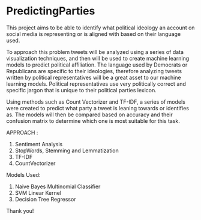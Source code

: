 # PredictingParties


This project aims to be able to identify what political ideology an account on social media is representing or is aligned with based on their language used.

  To approach this problem tweets will be analyzed using a series of data visualization techniques, and then will be used to create machine learning models to predict political affiliation. The language used by Democrats or Republicans are specific to their ideologies, therefore analyzing tweets written by political representatives will be a great asset to our machine learning models. Political representatives use very politically correct and specific jargon that is unique to their political parties lexicon. 

   Using methods such as Count Vectorizer and TF-IDF, a series of models were created to predict what party a tweet is leaning towards or identifies as. The models will then be compared based on accuracy and their confusion matrix to determine which one is most suitable for this task.

APPROACH : 
1. Sentiment Analysis 
2. StopWords, Stemming and Lemmatization
3. TF-IDF
4. CountVectorizer 

Models Used:
1. Naive Bayes Multinomial Classifier 
2. SVM Linear Kernel 
3. Decision Tree Regressor 

Thank you! 
